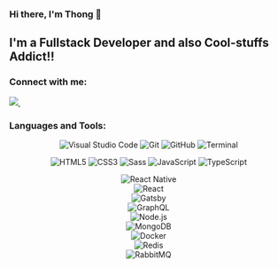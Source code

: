 ### Hi there, I'm Thong 👋
## I'm a Fullstack Developer and also Cool-stuffs Addict!! 

### Connect with me:
<p align='left'>
  <a href="https://www.linkedin.com/in/thong-phan-1a00581b4/">
    <img src="https://img.shields.io/badge/linkedin-%230077B5.svg?&style=for-the-badge&logo=linkedin&logoColor=white" />
  </a>&nbsp;&nbsp;
</p>

### Languages and Tools:

<p align='left'>
  <p align="center" >
    <img alt="Visual Studio Code" src="https://img.shields.io/badge/Visual_Studio_Code-0078D4?style=for-the-badge&logo=visual%20studio%20code&logoColor=white" />
    <img alt="Git" src="https://img.shields.io/badge/Git-F05032?style=for-the-badge&logo=git&logoColor=white" />
    <img alt="GitHub" src="https://img.shields.io/badge/GitHub-100000?style=for-the-badge&logo=github&logoColor=white" />
    <img alt="Terminal" src="https://img.shields.io/badge/Shell_Script-121011?style=for-the-badge&logo=gnu-bash&logoColor=white" />
  </p>

  <p align='center'>
    <img alt="HTML5" src="https://img.shields.io/badge/HTML5-E34F26?style=for-the-badge&logo=html5&logoColor=white" />
    <img alt="CSS3"  src="https://img.shields.io/badge/CSS3-1572B6?style=for-the-badge&logo=css3&logoColor=white" />
    <img alt="Sass"  src="https://img.shields.io/badge/Sass-CC6699?style=for-the-badge&logo=sass&logoColor=white" />
    <img alt="JavaScript" src="https://img.shields.io/badge/JavaScript-323330?style=for-the-badge&logo=javascript&logoColor=F7DF1E" />
    <img alt="TypeScript" src="https://img.shields.io/badge/TypeScript-007ACC?style=for-the-badge&logo=typescript&logoColor=white" />
  </p>

  <p align='center'>
    <img alt="React Native" src="https://img.shields.io/badge/React_Native-20232A?style=for-the-badge&logo=react&logoColor=61DAFB" />
    <br/>
    <img alt="React" src="https://img.shields.io/badge/React-20232A?style=for-the-badge&logo=react&logoColor=61DAFB" /> 
    <br/>
    <img alt="Gatsby" src="https://img.shields.io/badge/Gatsby-663399?style=for-the-badge&logo=gatsby&logoColor=white" />
    <br/>
    <img alt="GraphQL" src="https://img.shields.io/badge/GraphQl-E10098?style=for-the-badge&logo=graphql&logoColor=white" />
    <br/>
    <img alt="Node.js" src="https://img.shields.io/badge/Node.js-339933?style=for-the-badge&logo=nodedotjs&logoColor=white" />
    <br/>
    <img alt="MongoDB" src="https://img.shields.io/badge/MongoDB-white?style=for-the-badge&logo=mongodb&logoColor=4EA94B" />
    <br/>
    <img alt="Docker" src="https://img.shields.io/badge/Docker-2CA5E0?style=for-the-badge&logo=docker&logoColor=white" />
    <br/>
    <img alt="Redis" src="https://img.shields.io/badge/redis-CC0000.svg?&style=for-the-badge&logo=redis&logoColor=white" />
    <br/>
    <img alt="RabbitMQ" src="https://img.shields.io/badge/rabbitmq-%23FF6600.svg?&style=for-the-badge&logo=rabbitmq&logoColor=white" />
  </p>
</p>



